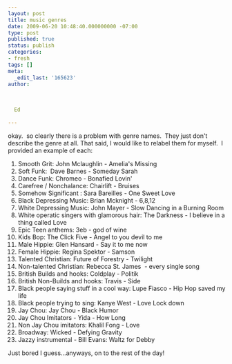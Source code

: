 ```yaml
---
layout: post
title: music genres
date: 2009-06-20 10:48:40.000000000 -07:00
type: post
published: true
status: publish
categories:
- fresh
tags: []
meta:
  _edit_last: '165623'
author:
  
  
  
  Ed
  
---
```

<p>okay.  so clearly there is a problem with genre names.  They just don't describe the genre at all. That said, I would like to relabel them for myself.  I provided an example of each:</p>
<ol>
<li>Smooth Grit: John Mclaughlin - Amelia's Missing</li>
<li>Soft Funk:  Dave Barnes - Someday Sarah</li>
<li>Dance Funk: Chromeo - Bonafied Lovin'</li>
<li>Carefree / Nonchalance: Chairlift - Bruises</li>
<li>Somehow Significant : Sara Bareilles - One Sweet Love</li>
<li>Black Depressing Music: Brian Mcknight - 6,8,12</li>
<li>White Depressing Music: John Mayer - Slow Dancing in a Burning Room</li>
<li>White operatic singers with glamorous hair: The Darkness - I believe in a thing called Love</li>
<li>Epic Teen anthems: 3eb - god of wine</li>
<li>Kids Bop: The Click Five - Angel to you devil to me</li>
<li>Male Hippie: Glen Hansard - Say it to me now</li>
<li>Female Hippie: Regina Spektor - Samson</li>
<li>Talented Christian: Future of Forestry - Twilight</li>
<li>Non-talented Christian: Rebecca St. James  - every single song</li>
<li>British Builds and hooks: Coldplay - Politik</li>
<li>British Non-Builds and hooks: Travis - Side</li>
<li>Black people saying stuff in a cool way: Lupe Fiasco - Hip Hop saved my life</li>
<li>Black people trying to sing: Kanye West - Love Lock down</li>
<li>Jay Chou: Jay Chou - Black Humor</li>
<li>Jay Chou Imitators - Yida - How Long</li>
<li>Non Jay Chou imitators: Khalil Fong - Love</li>
<li>Broadway: Wicked - Defying Gravity</li>
<li>Jazzy instrumental - Bill Evans: Waltz for Debby</li>
</ol>
<p>Just bored I guess...anyways, on to the rest of the day!</p>
